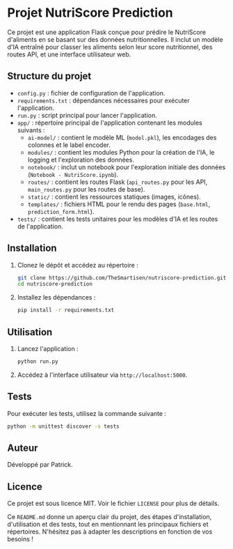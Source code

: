 
# Projet NutriScore Prediction

Ce projet est une application Flask conçue pour prédire le NutriScore d'aliments en se basant sur des données nutritionnelles. Il inclut un modèle d'IA entraîné pour classer les aliments selon leur score nutritionnel, des routes API, et une interface utilisateur web.

## Structure du projet

- `config.py` : fichier de configuration de l'application.
- `requirements.txt` : dépendances nécessaires pour exécuter l'application.
- `run.py` : script principal pour lancer l'application.
- `app/` : répertoire principal de l'application contenant les modules suivants :
  - `ai-model/` : contient le modèle ML (`model.pkl`), les encodages des colonnes et le label encoder.
  - `modules/` : contient les modules Python pour la création de l'IA, le logging et l'exploration des données.
  - `notebook/` : inclut un notebook pour l'exploration initiale des données (`Notebook - NutriScore.ipynb`).
  - `routes/` : contient les routes Flask (`api_routes.py` pour les API, `main_routes.py` pour les routes de base).
  - `static/` : contient les ressources statiques (images, icônes).
  - `templates/` : fichiers HTML pour le rendu des pages (`base.html`, `prediction_form.html`).
- `tests/` : contient les tests unitaires pour les modèles d'IA et les routes de l'application.

## Installation

1. Clonez le dépôt et accédez au répertoire :
   ```bash
   git clone https://github.com/TheSmartisen/nutriscore-prediction.git
   cd nutriscore-prediction
   ```

2. Installez les dépendances :
   ```bash
   pip install -r requirements.txt
   ```

## Utilisation

1. Lancez l'application :
   ```bash
   python run.py
   ```

2. Accédez à l'interface utilisateur via `http://localhost:5000`.

## Tests

Pour exécuter les tests, utilisez la commande suivante :
```bash
python -m unittest discover -s tests
```

## Auteur

Développé par Patrick.

## Licence

Ce projet est sous licence MIT. Voir le fichier `LICENSE` pour plus de détails.

Ce `README.md` donne un aperçu clair du projet, des étapes d'installation, d'utilisation et des tests, tout en mentionnant les principaux fichiers et répertoires. N'hésitez pas à adapter les descriptions en fonction de vos besoins !
